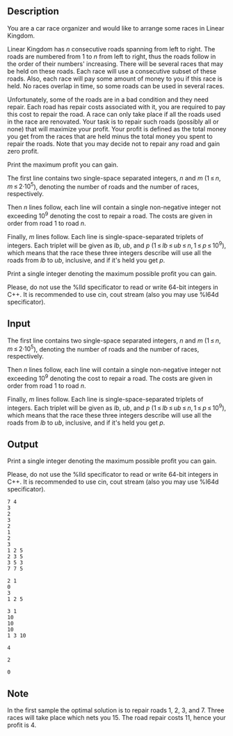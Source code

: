 ## Description

<div><p>You are a car race organizer and would like to arrange some races in Linear Kingdom.</p><p>Linear Kingdom has <span class="tex-span"><i>n</i></span> consecutive roads spanning from left to right. The roads are numbered from <span class="tex-span">1</span> to <span class="tex-span"><i>n</i></span> from left to right, thus the roads follow in the order of their numbers' increasing. There will be several races that may be held on these roads. Each race will use a <span class="tex-font-style-bf">consecutive</span> subset of these roads. Also, each race will pay some amount of money to you if this race is held. No races overlap in time, so some roads can be used in several races.</p><p>Unfortunately, some of the roads are in a bad condition and they need repair. Each road has repair costs associated with it, you are required to pay this cost to repair the road. A race can only take place if all the roads used in the race are renovated. Your task is to repair such roads (possibly all or none) that will maximize your profit. Your profit is defined as the total money you get from the races that are held minus the total money you spent to repair the roads. Note that you may decide not to repair any road and gain zero profit.</p><p>Print the maximum profit you can gain.</p></div><div class="input-specification"><p>The first line contains two single-space separated integers, <span class="tex-span"><i>n</i></span> and <span class="tex-span"><i>m</i></span> (<span class="tex-span">1 ≤ <i>n</i>, <i>m</i> ≤ 2·10<sup class="upper-index">5</sup></span>), denoting the number of roads and the number of races, respectively.</p><p>Then <span class="tex-span"><i>n</i></span> lines follow, each line will contain a single non-negative integer not exceeding <span class="tex-span">10<sup class="upper-index">9</sup></span> denoting the cost to repair a road. The costs are given in order from road <span class="tex-span">1</span> to road <span class="tex-span"><i>n</i></span>.</p><p>Finally, <span class="tex-span"><i>m</i></span> lines follow. Each line is single-space-separated triplets of integers. Each triplet will be given as <span class="tex-span"><i>lb</i></span>, <span class="tex-span"><i>ub</i></span>, and <span class="tex-span"><i>p</i></span> (<span class="tex-span">1 ≤ <i>lb</i> ≤ <i>ub</i> ≤ <i>n</i>, 1 ≤ <i>p</i> ≤ 10<sup class="upper-index">9</sup></span>), which means that the race these three integers describe will use all the roads from <span class="tex-span"><i>lb</i></span> to <span class="tex-span"><i>ub</i></span>, inclusive, and if it's held you get <span class="tex-span"><i>p</i></span>.</p></div><div class="output-specification"><p>Print a single integer denoting the maximum possible profit you can gain.</p><p>Please, do not use the <span class="tex-font-style-tt">%lld</span> specificator to read or write 64-bit integers in C++. It is recommended to use <span class="tex-font-style-tt">cin</span>, <span class="tex-font-style-tt">cout</span> stream (also you may use <span class="tex-font-style-tt">%I64d</span> specificator).</p></div>

## Input

<p>The first line contains two single-space separated integers, <span class="tex-span"><i>n</i></span> and <span class="tex-span"><i>m</i></span> (<span class="tex-span">1 ≤ <i>n</i>, <i>m</i> ≤ 2·10<sup class="upper-index">5</sup></span>), denoting the number of roads and the number of races, respectively.</p><p>Then <span class="tex-span"><i>n</i></span> lines follow, each line will contain a single non-negative integer not exceeding <span class="tex-span">10<sup class="upper-index">9</sup></span> denoting the cost to repair a road. The costs are given in order from road <span class="tex-span">1</span> to road <span class="tex-span"><i>n</i></span>.</p><p>Finally, <span class="tex-span"><i>m</i></span> lines follow. Each line is single-space-separated triplets of integers. Each triplet will be given as <span class="tex-span"><i>lb</i></span>, <span class="tex-span"><i>ub</i></span>, and <span class="tex-span"><i>p</i></span> (<span class="tex-span">1 ≤ <i>lb</i> ≤ <i>ub</i> ≤ <i>n</i>, 1 ≤ <i>p</i> ≤ 10<sup class="upper-index">9</sup></span>), which means that the race these three integers describe will use all the roads from <span class="tex-span"><i>lb</i></span> to <span class="tex-span"><i>ub</i></span>, inclusive, and if it's held you get <span class="tex-span"><i>p</i></span>.</p>

## Output

<p>Print a single integer denoting the maximum possible profit you can gain.</p><p>Please, do not use the <span class="tex-font-style-tt">%lld</span> specificator to read or write 64-bit integers in C++. It is recommended to use <span class="tex-font-style-tt">cin</span>, <span class="tex-font-style-tt">cout</span> stream (also you may use <span class="tex-font-style-tt">%I64d</span> specificator).</p>





```input1
7 4
3
2
3
2
1
2
3
1 2 5
2 3 5
3 5 3
7 7 5

```




```input2
2 1
0
3
1 2 5

```




```input3
3 1
10
10
10
1 3 10

```




```output1
4

```




```output2
2

```




```output3
0

```



## Note

<p>In the first sample the optimal solution is to repair roads <span class="tex-span">1</span>, <span class="tex-span">2</span>, <span class="tex-span">3</span>, and <span class="tex-span">7</span>. Three races will take place which nets you <span class="tex-span">15</span>. The road repair costs <span class="tex-span">11</span>, hence your profit is <span class="tex-span">4</span>.</p>
